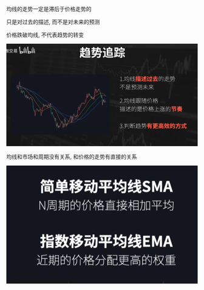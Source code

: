 均线的走势一定是滞后于价格走势的

只是对过去的描述, 而不是对未来的预测

价格跌破均线, 不代表趋势的转变

![](../../assets/Pasted%20image%2020240505235718.png)


均线和市场和周期没有关系, 和价格的走势有直接的关系

![](../../assets/Pasted%20image%2020240508011431.png)